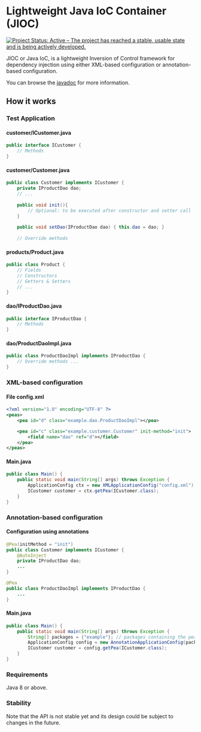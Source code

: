 # Lightweight Java IoC Container (JIOC)
[![Project Status: Active – The project has reached a stable, usable state and is being actively developed.](https://www.repostatus.org/badges/latest/active.svg)](https://www.repostatus.org/#active)

JIOC or Java IoC, is a lightweight Inversion of Control framework for dependency injection using either XML-based configuration or annotation-based configuration.

You can browse the [javadoc](https://fahdarhalai.github.io/Lightweight-Java-IoC-Container/) for more information.

## How it works
### Test Application
#### customer/ICustomer.java
```java
public interface ICustomer {
    // Methods
}
```

#### customer/Customer.java
```java
public class Customer implements ICustomer {
    private IProductDao dao;
    // ...
    
    public void init(){ 
        // Optional: to be executed after constructor and setter call 
    }
    
    public void setDao(IProductDao dao) { this.dao = dao; }
    
    // Override methods
```

#### products/Product.java
```java
public class Product {
    // Fields
    // Constructors
    // Getters & Setters
    // ...
}
```
#### dao/IProductDao.java
```java
public interface IProductDao {
    // Methods
}
```

#### dao/ProductDaoImpl.java
```java
public class ProductDaoImpl implements IProductDao {
    // Override methods ...
}
```

### XML-based configuration
#### File config.xml
```xml
<?xml version="1.0" encoding="UTF-8" ?>
<peas>
    <pea id="d" class="example.dao.ProductDaoImpl"></pea>

    <pea id="c" class="example.customer.Customer" init-method="init">
        <field name="dao" ref="d"></field>
    </pea>
</peas>
```

#### Main.java
```java
public class Main() {
    public static void main(String[] args) throws Exception {
        ApplicationConfig ctx = new XMLApplicationConfig("config.xml");
        ICustomer customer = ctx.getPea(ICustomer.class);
    }
}
```

### Annotation-based configuration
#### Configuration using annotations
```java
@Pea(initMethod = "init")
public class Customer implements ICustomer {
    @AutoInject
    private IProductDao dao;
    ...
}
```
```java
@Pea
public class ProductDaoImpl implements IProductDao {
    ...
}
```
#### Main.java
```java
public class Main() {
    public static void main(String[] args) throws Exception {
        String[] packages = {"example"}; // packages containing the peas to be managed by JIOC
        ApplicationConfig config = new AnnotationApplicationConfig(packages);
        ICustomer customer = config.getPea(ICustomer.class);
    }
}
```

### Requirements
Java 8 or above.

### Stability
Note that the API is not stable yet and its design could be subject to changes in the future.

